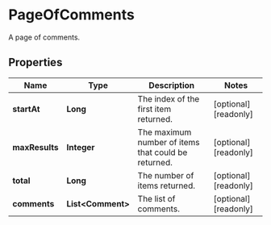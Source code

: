 

# PageOfComments

A page of comments.

## Properties

Name | Type | Description | Notes
------------ | ------------- | ------------- | -------------
**startAt** | **Long** | The index of the first item returned. |  [optional] [readonly]
**maxResults** | **Integer** | The maximum number of items that could be returned. |  [optional] [readonly]
**total** | **Long** | The number of items returned. |  [optional] [readonly]
**comments** | **List&lt;Comment&gt;** | The list of comments. |  [optional] [readonly]



